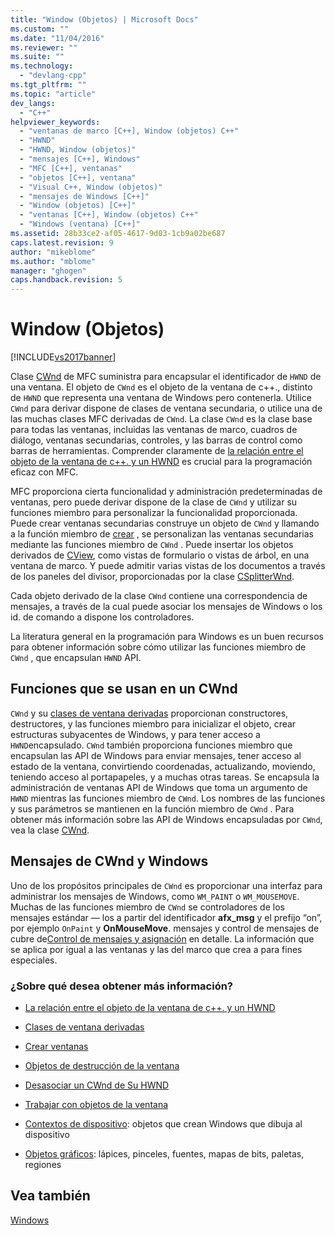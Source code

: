 ```yaml
---
title: "Window (Objetos) | Microsoft Docs"
ms.custom: ""
ms.date: "11/04/2016"
ms.reviewer: ""
ms.suite: ""
ms.technology: 
  - "devlang-cpp"
ms.tgt_pltfrm: ""
ms.topic: "article"
dev_langs: 
  - "C++"
helpviewer_keywords: 
  - "ventanas de marco [C++], Window (objetos) C++"
  - "HWND"
  - "HWND, Window (objetos)"
  - "mensajes [C++], Windows"
  - "MFC [C++], ventanas"
  - "objetos [C++], ventana"
  - "Visual C++, Window (objetos)"
  - "mensajes de Windows [C++]"
  - "Window (objetos) [C++]"
  - "ventanas [C++], Window (objetos) C++"
  - "Windows (ventana) [C++]"
ms.assetid: 28b33ce2-af05-4617-9d03-1cb9a02be687
caps.latest.revision: 9
author: "mikeblome"
ms.author: "mblome"
manager: "ghogen"
caps.handback.revision: 5
---
```

# Window (Objetos)
[!INCLUDE[vs2017banner](../assembler/inline/includes/vs2017banner.md)]

Clase [CWnd](../mfc/reference/cwnd-class.md) de MFC suministra para encapsular el identificador de `HWND` de una ventana.  El objeto de `CWnd` es el objeto de la ventana de c\+\+., distinto de `HWND` que representa una ventana de Windows pero contenerla.  Utilice `CWnd` para derivar dispone de clases de ventana secundaria, o utilice una de las muchas clases MFC derivadas de `CWnd`.  La clase `CWnd` es la clase base para todas las ventanas, incluidas las ventanas de marco, cuadros de diálogo, ventanas secundarias, controles, y las barras de control como barras de herramientas.  Comprender claramente de [la relación entre el objeto de la ventana de c\+\+. y un HWND](../mfc/relationship-between-a-cpp-window-object-and-an-hwnd.md) es crucial para la programación eficaz con MFC.  
  
 MFC proporciona cierta funcionalidad y administración predeterminadas de ventanas, pero puede derivar dispone de la clase de `CWnd` y utilizar su funciones miembro para personalizar la funcionalidad proporcionada.  Puede crear ventanas secundarias construye un objeto de `CWnd` y llamando a la función miembro de [crear](../Topic/CWnd::Create.md) , se personalizan las ventanas secundarias mediante las funciones miembro de `CWnd` .  Puede insertar los objetos derivados de [CView](../mfc/reference/cview-class.md), como vistas de formulario o vistas de árbol, en una ventana de marco.  Y puede admitir varias vistas de los documentos a través de los paneles del divisor, proporcionadas por la clase [CSplitterWnd](../mfc/reference/csplitterwnd-class.md).  
  
 Cada objeto derivado de la clase `CWnd` contiene una correspondencia de mensajes, a través de la cual puede asociar los mensajes de Windows o los id. de comando a dispone los controladores.  
  
 La literatura general en la programación para Windows es un buen recursos para obtener información sobre cómo utilizar las funciones miembro de `CWnd` , que encapsulan `HWND` API.  
  
## Funciones que se usan en un CWnd  
 `CWnd` y su [clases de ventana derivadas](../mfc/derived-window-classes.md) proporcionan constructores, destructores, y las funciones miembro para inicializar el objeto, crear estructuras subyacentes de Windows, y para tener acceso a `HWND`encapsulado.  `CWnd` también proporciona funciones miembro que encapsulan las API de Windows para enviar mensajes, tener acceso al estado de la ventana, convirtiendo coordenadas, actualizando, moviendo, teniendo acceso al portapapeles, y a muchas otras tareas.  Se encapsula la administración de ventanas API de Windows que toma un argumento de `HWND` mientras las funciones miembro de `CWnd`.  Los nombres de las funciones y sus parámetros se mantienen en la función miembro de `CWnd` .  Para obtener más información sobre las API de Windows encapsuladas por `CWnd`, vea la clase [CWnd](../mfc/reference/cwnd-class.md).  
  
## Mensajes de CWnd y Windows  
 Uno de los propósitos principales de `CWnd` es proporcionar una interfaz para administrar los mensajes de Windows, como `WM_PAINT` o `WM_MOUSEMOVE`.  Muchas de las funciones miembro de `CWnd` se controladores de los mensajes estándar — los a partir del identificador **afx\_msg** y el prefijo “on”, por ejemplo `OnPaint` y **OnMouseMove**.  mensajes y control de mensajes de cubre de[Control de mensajes y asignación](../mfc/message-handling-and-mapping.md) en detalle.  La información que se aplica por igual a las ventanas y las del marco que crea a para fines especiales.  
  
### ¿Sobre qué desea obtener más información?  
  
-   [La relación entre el objeto de la ventana de c\+\+. y un HWND](../mfc/relationship-between-a-cpp-window-object-and-an-hwnd.md)  
  
-   [Clases de ventana derivadas](../mfc/derived-window-classes.md)  
  
-   [Crear ventanas](../mfc/creating-windows.md)  
  
-   [Objetos de destrucción de la ventana](../mfc/destroying-window-objects.md)  
  
-   [Desasociar un CWnd de Su HWND](../mfc/detaching-a-cwnd-from-its-hwnd.md)  
  
-   [Trabajar con objetos de la ventana](../mfc/working-with-window-objects.md)  
  
-   [Contextos de dispositivo](../mfc/device-contexts.md): objetos que crean Windows que dibuja al dispositivo  
  
-   [Objetos gráficos](../mfc/graphic-objects.md): lápices, pinceles, fuentes, mapas de bits, paletas, regiones  
  
## Vea también  
 [Windows](../mfc/windows.md)
